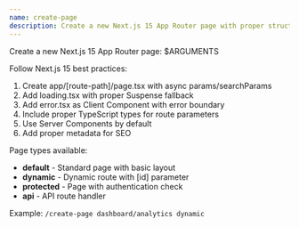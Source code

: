 ```yaml
---
name: create-page
description: Create a new Next.js 15 App Router page with proper structure
---
```


Create a new Next.js 15 App Router page: $ARGUMENTS

Follow Next.js 15 best practices:
1. Create app/[route-path]/page.tsx with async params/searchParams
2. Add loading.tsx with proper Suspense fallback
3. Add error.tsx as Client Component with error boundary
4. Include proper TypeScript types for route parameters
5. Use Server Components by default
6. Add proper metadata for SEO

Page types available:
- **default** - Standard page with basic layout
- **dynamic** - Dynamic route with [id] parameter  
- **protected** - Page with authentication check
- **api** - API route handler

Example: `/create-page dashboard/analytics dynamic`